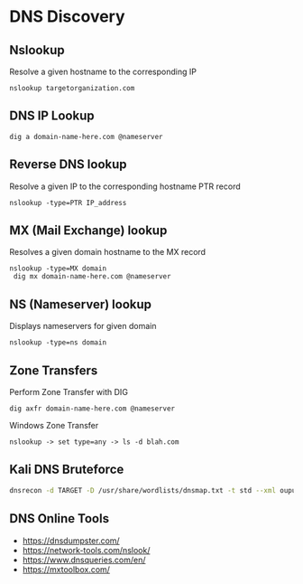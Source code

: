 # DNS Discovery

## Nslookup

Resolve a given hostname to the corresponding IP
```shell
nslookup targetorganization.com
```

## DNS IP Lookup
```shell
dig a domain-name-here.com @nameserver 
```

## Reverse DNS lookup

Resolve a given IP to the corresponding hostname PTR record
```shell
nslookup -type=PTR IP_address
```

## MX (Mail Exchange) lookup 

Resolves a given domain hostname to the MX record
```shell
nslookup -type=MX domain
 dig mx domain-name-here.com @nameserver
```

## NS (Nameserver) lookup 

Displays nameservers for given domain
```shell
nslookup -type=ns domain
```

## Zone Transfers

Perform Zone Transfer with DIG
```shell
dig axfr domain-name-here.com @nameserver
```

Windows Zone Transfer
```CMD
nslookup -> set type=any -> ls -d blah.com
```

## Kali DNS Bruteforce
```bash
dnsrecon -d TARGET -D /usr/share/wordlists/dnsmap.txt -t std --xml ouput.xml
```

## DNS Online Tools

* https://dnsdumpster.com/
* https://network-tools.com/nslook/
* https://www.dnsqueries.com/en/
* https://mxtoolbox.com/